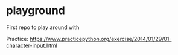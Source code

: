 # playground
First repo to play around with

Practice: https://www.practicepython.org/exercise/2014/01/29/01-character-input.html